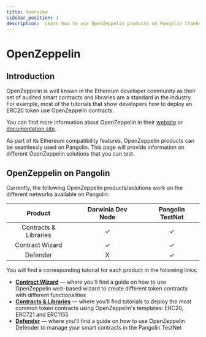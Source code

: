 ```yaml
---
title: Overview
sidebar_position: 1
description:  Learn how to use OpenZeppelin products on Pangolin thanks to its Ethereum compatibility features
---
```


# OpenZeppelin

## Introduction

OpenZeppelin is well known in the Ethereum developer community as their set of audited smart contracts and libraries are a standard in the industry. For example, most of the tutorials that show developers how to deploy an ERC20 token use OpenZeppelin contracts.

You can find more information about OpenZeppelin in their [website](https://openzeppelin.com/) or [documentation site](https://docs.openzeppelin.com/openzeppelin/).

As part of its Ethereum compatibility features, OpenZeppelin products can be seamlessly used on Pangolin. This page will provide information on different OpenZeppelin solutions that you can test.

## OpenZeppelin on Pangolin

Currently, the following OpenZeppelin products/solutions work on the different networks available on Pangolin:

|      **Product**      |     |**Darwinia Dev Node**|     |**Pangolin TestNet**|
| :-------------------: | :-: | :-----------------: | :-: | :--------------: |
| Contracts & Libraries |     |          ✓          |     |         ✓       |
|    Contract Wizard    |     |          ✓          |     |         ✓       |
|       Defender        |     |          X          |     |         ✓       |

You will find a corresponding tutorial for each product in the following links:

 - [**Contract Wizard**](/builders/interact/oz-remix/#openzeppelin-contract-wizard) — where you'll find a guide on how to use OpenZeppelin web-based wizard to create different token contracts with different functionalities
 - [**Contracts & Libraries**](/builders/interact/oz-remix/#deploying-openzeppelin-contracts-on-pangolin) — where you'll find tutorials to deploy the most common token contracts using OpenZeppelin's templates: ERC20, ERC721 and ERC1155
 - [**Defender**](/builders/tools/openzeppelin/defender/) — where you'll find a guide on how to use OpenZeppelin Defender to manage your smart contracts in the Pangolin TestNet

